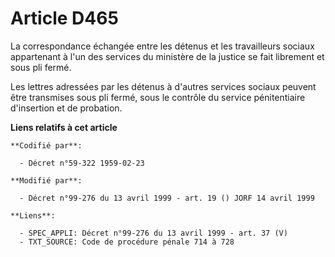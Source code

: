 # Article D465

La correspondance échangée entre les détenus et les travailleurs sociaux appartenant à l'un des services du ministère de la
justice se fait librement et sous pli fermé.

Les lettres adressées par les détenus à d'autres services sociaux peuvent être transmises sous pli fermé, sous le contrôle du
service pénitentiaire d'insertion et de probation.

**Liens relatifs à cet article**

	**Codifié par**:

	  - Décret n°59-322 1959-02-23

	**Modifié par**:

	  - Décret n°99-276 du 13 avril 1999 - art. 19 () JORF 14 avril 1999

	**Liens**:

	  - SPEC_APPLI: Décret n°99-276 du 13 avril 1999 - art. 37 (V)
	  - TXT_SOURCE: Code de procédure pénale 714 à 728
